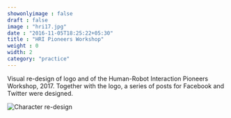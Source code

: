 ```yaml
---
showonlyimage : false
draft : false
image : "hri17.jpg"
date : "2016-11-05T18:25:22+05:30"
title : "HRI Pioneers Workshop"
weight : 0
width: 2
category: "practice"
---
```



<!--more-->

Visual re-design of logo and of the Human-Robot Interaction Pioneers Workshop, 2017.
Together with the logo, a series of posts for Facebook and Twitter were designed.

![Character re-design](../../img/pioneersMasc.jpg)
